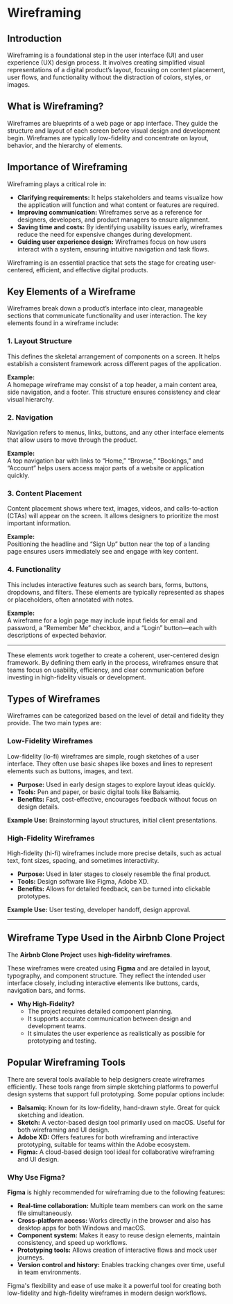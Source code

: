 # Wireframing

## Introduction

Wireframing is a foundational step in the user interface (UI) and user experience (UX) design process. It involves creating simplified visual representations of a digital product’s layout, focusing on content placement, user flows, and functionality without the distraction of colors, styles, or images.

## What is Wireframing?

Wireframes are blueprints of a web page or app interface. They guide the structure and layout of each screen before visual design and development begin. Wireframes are typically low-fidelity and concentrate on layout, behavior, and the hierarchy of elements.

## Importance of Wireframing

Wireframing plays a critical role in:

- **Clarifying requirements:** It helps stakeholders and teams visualize how the application will function and what content or features are required.
- **Improving communication:** Wireframes serve as a reference for designers, developers, and product managers to ensure alignment.
- **Saving time and costs:** By identifying usability issues early, wireframes reduce the need for expensive changes during development.
- **Guiding user experience design:** Wireframes focus on how users interact with a system, ensuring intuitive navigation and task flows.

Wireframing is an essential practice that sets the stage for creating user-centered, efficient, and effective digital products.


## Key Elements of a Wireframe

Wireframes break down a product’s interface into clear, manageable sections that communicate functionality and user interaction. The key elements found in a wireframe include:

### 1. Layout Structure

This defines the skeletal arrangement of components on a screen. It helps establish a consistent framework across different pages of the application.

**Example:**  
A homepage wireframe may consist of a top header, a main content area, side navigation, and a footer. This structure ensures consistency and clear visual hierarchy.

### 2. Navigation

Navigation refers to menus, links, buttons, and any other interface elements that allow users to move through the product.

**Example:**  
A top navigation bar with links to “Home,” “Browse,” “Bookings,” and “Account” helps users access major parts of a website or application quickly.

### 3. Content Placement

Content placement shows where text, images, videos, and calls-to-action (CTAs) will appear on the screen. It allows designers to prioritize the most important information.

**Example:**  
Positioning the headline and “Sign Up” button near the top of a landing page ensures users immediately see and engage with key content.

### 4. Functionality

This includes interactive features such as search bars, forms, buttons, dropdowns, and filters. These elements are typically represented as shapes or placeholders, often annotated with notes.

**Example:**  
A wireframe for a login page may include input fields for email and password, a “Remember Me” checkbox, and a “Login” button—each with descriptions of expected behavior.

---

These elements work together to create a coherent, user-centered design framework. By defining them early in the process, wireframes ensure that teams focus on usability, efficiency, and clear communication before investing in high-fidelity visuals or development.


## Types of Wireframes

Wireframes can be categorized based on the level of detail and fidelity they provide. The two main types are:

### Low-Fidelity Wireframes

Low-fidelity (lo-fi) wireframes are simple, rough sketches of a user interface. They often use basic shapes like boxes and lines to represent elements such as buttons, images, and text.

- **Purpose:** Used in early design stages to explore layout ideas quickly.
- **Tools:** Pen and paper, or basic digital tools like Balsamiq.
- **Benefits:** Fast, cost-effective, encourages feedback without focus on design details.

**Example Use:** Brainstorming layout structures, initial client presentations.

### High-Fidelity Wireframes

High-fidelity (hi-fi) wireframes include more precise details, such as actual text, font sizes, spacing, and sometimes interactivity.

- **Purpose:** Used in later stages to closely resemble the final product.
- **Tools:** Design software like Figma, Adobe XD.
- **Benefits:** Allows for detailed feedback, can be turned into clickable prototypes.

**Example Use:** User testing, developer handoff, design approval.

---

## Wireframe Type Used in the Airbnb Clone Project

The **Airbnb Clone Project** uses **high-fidelity wireframes**.

These wireframes were created using **Figma** and are detailed in layout, typography, and component structure. They reflect the intended user interface closely, including interactive elements like buttons, cards, navigation bars, and forms.

- **Why High-Fidelity?**
  - The project requires detailed component planning.
  - It supports accurate communication between design and development teams.
  - It simulates the user experience as realistically as possible for prototyping and testing.


## Popular Wireframing Tools

There are several tools available to help designers create wireframes efficiently. These tools range from simple sketching platforms to powerful design systems that support full prototyping. Some popular options include:

- **Balsamiq:** Known for its low-fidelity, hand-drawn style. Great for quick sketching and ideation.
- **Sketch:** A vector-based design tool primarily used on macOS. Useful for both wireframing and UI design.
- **Adobe XD:** Offers features for both wireframing and interactive prototyping, suitable for teams within the Adobe ecosystem.
- **Figma:** A cloud-based design tool ideal for collaborative wireframing and UI design.

### Why Use Figma?

**Figma** is highly recommended for wireframing due to the following features:

- **Real-time collaboration:** Multiple team members can work on the same file simultaneously.
- **Cross-platform access:** Works directly in the browser and also has desktop apps for both Windows and macOS.
- **Component system:** Makes it easy to reuse design elements, maintain consistency, and speed up workflows.
- **Prototyping tools:** Allows creation of interactive flows and mock user journeys.
- **Version control and history:** Enables tracking changes over time, useful in team environments.

Figma's flexibility and ease of use make it a powerful tool for creating both low-fidelity and high-fidelity wireframes in modern design workflows.
